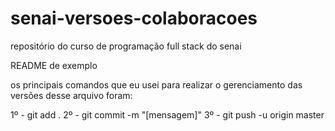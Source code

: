 # senai-versoes-colaboracoes
repositório do curso de programação full stack do senai

README de exemplo

os principais comandos que eu usei para realizar o gerenciamento das versões desse arquivo foram:

1º - git add .
2º - git commit -m "[mensagem]"
3º - git push -u origin master


